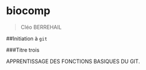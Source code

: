 # biocomp

>Cléo BERREHAIL

##Initiation à `git`

###Titre trois

APPRENTISSAGE DES FONCTIONS BASIQUES DU GIT.
